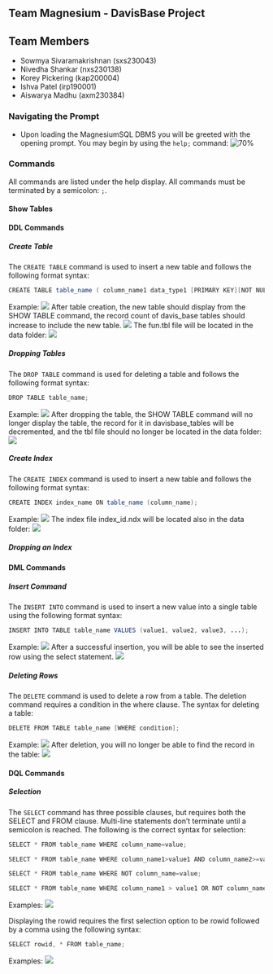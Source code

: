 ## Team Magnesium - DavisBase Project

## Team Members

- Sowmya Sivaramakrishnan (sxs230043)
- Nivedha Shankar (nxs230138)
- Korey Pickering (kap200004)
- Ishva Patel (irp190001)
- Aiswarya Madhu (axm230384)

### Navigating the Prompt
- Upon loading the MagnesiumSQL DBMS you will be greeted with the opening prompt. You may begin by using the `help;` command:
  ![70%](help.png)
### Commands
All commands are listed under the help display. All commands must be terminated by a semicolon: `;`.
#### Show Tables

#### DDL Commands
##### Create Table
The `CREATE TABLE` command is used to insert a new table and follows the following format syntax:
```java
CREATE TABLE table_name ( column_name1 data_type1 [PRIMARY KEY][NOT NULL][UNIQUE], column_name2 data_type2 [NOT NULL][UNIQUE], ... );
```
Example:
![](creatcommand.png)
After table creation, the new table should display from the SHOW TABLE command, the record count of davis_base tables should increase to include the new table.
![](aftcreat.png)
The fun.tbl file will be located in the data folder:
![](databef.png)
##### Dropping Tables
The `DROP TABLE` command is used for deleting a table and follows the following format syntax:
```java
DROP TABLE table_name;
```
Example:
![](droptabcom.png)
After dropping the table, the SHOW TABLE command will no longer display the table, the record for it in davisbase_tables will be decremented, and the tbl file should no longer be located in the data folder:
![](tabgone.png)
##### Create Index
The `CREATE INDEX` command is used to insert a new table and follows the following format syntax:
```java
CREATE INDEX index_name ON table_name (column_name);
```
Example:
![](creatindex.png)
The index file index_id.ndx will be located also in the data folder:
![](indexloc.png)
##### Dropping an Index

#### DML Commands
##### Insert Command
The `INSERT INTO` command is used to insert a new value into a single table using the following format syntax:
```java
INSERT INTO TABLE table_name VALUES (value1, value2, value3, ...);
```
Example:
![](insert.png)
After a successful insertion, you will be able to see the inserted row using the select statement.
![](afterinsert.png)
##### Deleting Rows
The `DELETE` command is used to delete a row from a table. The deletion command requires a condition in the where clause. The syntax for deleting a table:
```java
DELETE FROM TABLE table_name [WHERE condition];
```
Example:
![](delete.png)
After deletion, you will no longer be able to find the record in the table:
![](afterdelete.png)
#### DQL Commands
##### Selection
The `SELECT` command has three possible clauses, but requires both the SELECT and FROM clause. Multi-line statements don’t terminate until a semicolon is reached. The following is the correct syntax for selection:
```java
SELECT * FROM table_name WHERE column_name=value; 

SELECT * FROM table_name WHERE column_name1>value1 AND column_name2>=value2; 

SELECT * FROM table_name WHERE NOT column_name=value; 

SELECT * FROM table_name WHERE column_name1 > value1 OR NOT column_name2 >= value2;
```
Examples:
![](selecting.png) 

Displaying the rowid requires the first selection option to be rowid followed by a comma using the following syntax:
```java
SELECT rowid, * FROM table_name;
```
Examples:
![](selectrowid.png)

